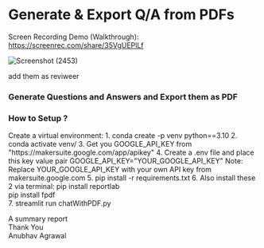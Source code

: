 # Generate & Export Q/A from PDFs
Screen Recording Demo (Walkthrough): https://screenrec.com/share/35VgUEPlLf <br>

![Screenshot (2453)](https://github.com/AnUbHaVafs/Generate_and_Export_QAs_from_PDFS/assets/76126067/8d93a74e-c4f0-4994-9278-3218113be95c)

add them as reviweer
<h3>Generate Questions and Answers and Export them as PDF</h3>
<h3>How to Setup ?</h3> 
Create a virtual environment:
1. conda create -p venv python==3.10
2. conda activate venv/
3. Get you GOOGLE_API_KEY from "https://makersuite.google.com/app/apikey"
4. Create a .env file and place this key value pair
GOOGLE_API_KEY="YOUR_GOOGLE_API_KEY"
Note: Replace YOUR_GOOGLE_API_KEY with your own API key from makersuite.google.com
5. pip install -r requirements.txt
6. Also install these 2 via terminal:
pip install reportlab<br>  
pip install fpdf<br>
7. streamlit run chatWithPDF.py

A summary report <br>
Thank You <br>
Anubhav Agrawal <br>
